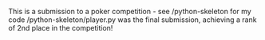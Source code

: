 This is a submission to a poker competition - see /python-skeleton for my code
/python-skeleton/player.py was the final submission, achieving a rank of 2nd place in the competition!
